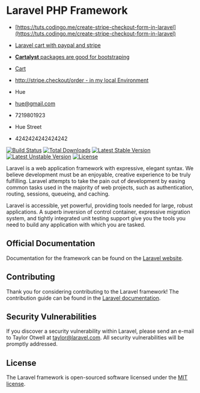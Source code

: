 
# Laravel PHP Framework

* [https://tuts.codingo.me/create-stripe-checkout-form-in-laravel](https://tuts.codingo.me/create-stripe-checkout-form-in-laravel)
* [Laravel cart with paypal and stripe](http://stackoverflow.com/questions/35145763/laravel-cart-with-paypal-and-stripe)
* [__Cartalyst__ packages are good for bootstraping](https://cartalyst.com/manual/stripe-billing-laravel/4.x)
* [Cart](https://cartalyst.com/manual/cart/2.0)
* [http://stripe.checkout/order - in my local Environment](http://stripe.checkout/order)


* Hue
* hue@gmail.com
* 7219801923
* Hue Street
* 4242424242424242


[![Build Status](https://travis-ci.org/laravel/framework.svg)](https://travis-ci.org/laravel/framework)
[![Total Downloads](https://poser.pugx.org/laravel/framework/d/total.svg)](https://packagist.org/packages/laravel/framework)
[![Latest Stable Version](https://poser.pugx.org/laravel/framework/v/stable.svg)](https://packagist.org/packages/laravel/framework)
[![Latest Unstable Version](https://poser.pugx.org/laravel/framework/v/unstable.svg)](https://packagist.org/packages/laravel/framework)
[![License](https://poser.pugx.org/laravel/framework/license.svg)](https://packagist.org/packages/laravel/framework)

Laravel is a web application framework with expressive, elegant syntax. We believe development must be an enjoyable, creative experience to be truly fulfilling. Laravel attempts to take the pain out of development by easing common tasks used in the majority of web projects, such as authentication, routing, sessions, queueing, and caching.

Laravel is accessible, yet powerful, providing tools needed for large, robust applications. A superb inversion of control container, expressive migration system, and tightly integrated unit testing support give you the tools you need to build any application with which you are tasked.

## Official Documentation

Documentation for the framework can be found on the [Laravel website](http://laravel.com/docs).

## Contributing

Thank you for considering contributing to the Laravel framework! The contribution guide can be found in the [Laravel documentation](http://laravel.com/docs/contributions).

## Security Vulnerabilities

If you discover a security vulnerability within Laravel, please send an e-mail to Taylor Otwell at taylor@laravel.com. All security vulnerabilities will be promptly addressed.

## License

The Laravel framework is open-sourced software licensed under the [MIT license](http://opensource.org/licenses/MIT).
